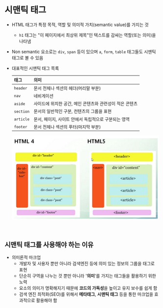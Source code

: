 # 시맨틱 태그

- HTML 태그가 특정 목적, 역할 및 의미적 가치(semantic value)를 가지는 것

  - `h1` 태그는 "이 페이지에서 최상위 제목"인 텍스트를 감싸는 역할(또는 의미)을 나타냄

- Non semantic 요소로는 `div`, `span` 등이 있으며 `a`, `form`, `table` 태그들도 시맨틱 태그로 볼 수 있음

- 대표적인 시맨틱 태그 목록

  | 태그      | 의미                                                     |
  | --------- | -------------------------------------------------------- |
  | `header`  | 문서 전체나 섹션의 헤더(머리말 부분)                     |
  | `nav`     | 네비게이션                                               |
  | `aside`   | 사이드에 위치한 공간, 메인 콘텐츠와 관련성이 적은 콘텐츠 |
  | `section` | 문서의 일반적인 구분, 컨텐츠의 그룹을 표현               |
  | `article` | 문서, 페이지, 사이트 안에서 독립적으로 구분되는 영역     |
  | `footer`  | 문서 전체나 섹션의 푸터(마지막 부분)                     |

  ![Semantic Tag 와 헷갈리는 tag들 정리](SemanticTag.assets/SemanticTag.png)

<br/>

## 시맨틱 태그를 사용해야 하는 이유

- 의미론적 마크업
  - 개발자 및 사용자 뿐만 아니라 검색엔진 등에 의미 있는 정보의 그룹을 태그로 표현
  - 단순히 구역을 나누는 것 뿐만 아니라 '**의미**'를 가지는 태그들을 활용하기 위한 노력
  - 요소의 의미가 명확해지기 때문에 **코드의 가독성**을 높이고 유지 보수를 쉽게 함
  - 검색 엔진 최적화(SEO)를 위해서 **메타태그**, **시맨틱 태그** 등을 통한 마크업을 효과적으로 활용해야 함